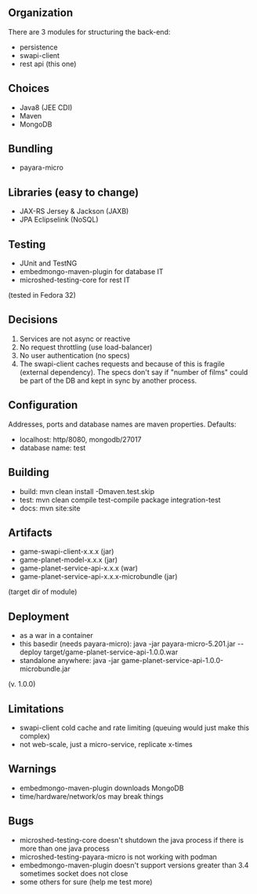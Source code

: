 
## Organization

There are 3 modules for structuring the back-end:

- persistence
- swapi-client
- rest api (this one)

## Choices

- Java8 (JEE CDI)
- Maven
- MongoDB

## Bundling

- payara-micro

## Libraries (easy to change)

- JAX-RS Jersey & Jackson (JAXB)
- JPA Eclipselink (NoSQL)

## Testing

- JUnit and TestNG
- embedmongo-maven-plugin for database IT
- microshed-testing-core for rest IT

(tested in Fedora 32)

## Decisions

1. Services are not async or reactive
2. No request throttling (use load-balancer)
3. No user authentication (no specs)
4. The swapi-client caches requests and
   because of this is fragile (external dependency).
   The specs don't say if "number of films" could be
   part of the DB and kept in sync by another process.

## Configuration

Addresses, ports and database names are maven properties. Defaults:

- localhost: http/8080, mongodb/27017
- database name: test

## Building

- build: mvn clean install -Dmaven.test.skip
- test: mvn clean compile test-compile package integration-test
- docs: mvn site:site

## Artifacts

- game-swapi-client-x.x.x (jar)
- game-planet-model-x.x.x (jar)
- game-planet-service-api-x.x.x (war)
- game-planet-service-api-x.x.x-microbundle (jar)

(target dir of module)

## Deployment

- as a war in a container
- this basedir (needs payara-micro): java -jar payara-micro-5.201.jar --deploy target/game-planet-service-api-1.0.0.war
- standalone anywhere: java -jar game-planet-service-api-1.0.0-microbundle.jar 

(v. 1.0.0)

## Limitations

- swapi-client cold cache and rate limiting
  (queuing would just make this complex)
- not web-scale, just a micro-service, replicate x-times 
 
## Warnings

- embedmongo-maven-plugin downloads MongoDB
- time/hardware/network/os may break things

## Bugs

- microshed-testing-core doesn't shutdown the java process if there is more than one java process
- microshed-testing-payara-micro is not working with podman
- embedmongo-maven-plugin doesn't support versions greater than 3.4
  sometimes socket does not close
- some others for sure (help me test more)

